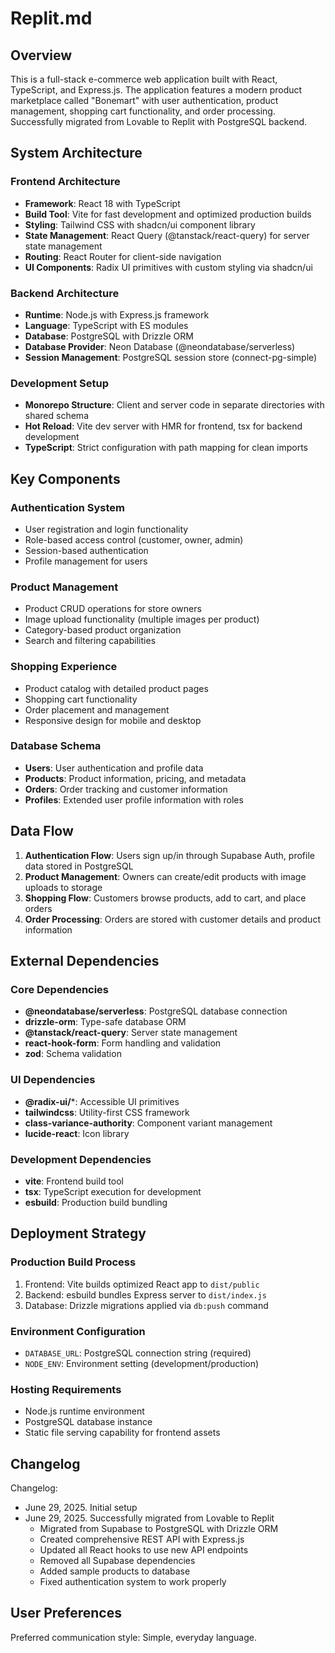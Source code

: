 # Replit.md

## Overview

This is a full-stack e-commerce web application built with React, TypeScript, and Express.js. The application features a modern product marketplace called "Bonemart" with user authentication, product management, shopping cart functionality, and order processing. Successfully migrated from Lovable to Replit with PostgreSQL backend.

## System Architecture

### Frontend Architecture
- **Framework**: React 18 with TypeScript
- **Build Tool**: Vite for fast development and optimized production builds
- **Styling**: Tailwind CSS with shadcn/ui component library
- **State Management**: React Query (@tanstack/react-query) for server state management
- **Routing**: React Router for client-side navigation
- **UI Components**: Radix UI primitives with custom styling via shadcn/ui

### Backend Architecture
- **Runtime**: Node.js with Express.js framework
- **Language**: TypeScript with ES modules
- **Database**: PostgreSQL with Drizzle ORM
- **Database Provider**: Neon Database (@neondatabase/serverless)
- **Session Management**: PostgreSQL session store (connect-pg-simple)

### Development Setup
- **Monorepo Structure**: Client and server code in separate directories with shared schema
- **Hot Reload**: Vite dev server with HMR for frontend, tsx for backend development
- **TypeScript**: Strict configuration with path mapping for clean imports

## Key Components

### Authentication System
- User registration and login functionality
- Role-based access control (customer, owner, admin)
- Session-based authentication
- Profile management for users

### Product Management
- Product CRUD operations for store owners
- Image upload functionality (multiple images per product)
- Category-based product organization
- Search and filtering capabilities

### Shopping Experience
- Product catalog with detailed product pages
- Shopping cart functionality
- Order placement and management
- Responsive design for mobile and desktop

### Database Schema
- **Users**: User authentication and profile data
- **Products**: Product information, pricing, and metadata
- **Orders**: Order tracking and customer information
- **Profiles**: Extended user profile information with roles

## Data Flow

1. **Authentication Flow**: Users sign up/in through Supabase Auth, profile data stored in PostgreSQL
2. **Product Management**: Owners can create/edit products with image uploads to storage
3. **Shopping Flow**: Customers browse products, add to cart, and place orders
4. **Order Processing**: Orders are stored with customer details and product information

## External Dependencies

### Core Dependencies
- **@neondatabase/serverless**: PostgreSQL database connection
- **drizzle-orm**: Type-safe database ORM
- **@tanstack/react-query**: Server state management
- **react-hook-form**: Form handling and validation
- **zod**: Schema validation

### UI Dependencies
- **@radix-ui/***: Accessible UI primitives
- **tailwindcss**: Utility-first CSS framework
- **class-variance-authority**: Component variant management
- **lucide-react**: Icon library

### Development Dependencies
- **vite**: Frontend build tool
- **tsx**: TypeScript execution for development
- **esbuild**: Production build bundling

## Deployment Strategy

### Production Build Process
1. Frontend: Vite builds optimized React app to `dist/public`
2. Backend: esbuild bundles Express server to `dist/index.js`
3. Database: Drizzle migrations applied via `db:push` command

### Environment Configuration
- `DATABASE_URL`: PostgreSQL connection string (required)
- `NODE_ENV`: Environment setting (development/production)

### Hosting Requirements
- Node.js runtime environment
- PostgreSQL database instance
- Static file serving capability for frontend assets

## Changelog

Changelog:
- June 29, 2025. Initial setup
- June 29, 2025. Successfully migrated from Lovable to Replit
  - Migrated from Supabase to PostgreSQL with Drizzle ORM
  - Created comprehensive REST API with Express.js
  - Updated all React hooks to use new API endpoints
  - Removed all Supabase dependencies
  - Added sample products to database
  - Fixed authentication system to work properly

## User Preferences

Preferred communication style: Simple, everyday language.